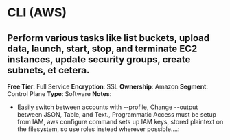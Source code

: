 # CLI (AWS)
## Perform various tasks like list buckets, upload data, launch, start, stop, and terminate EC2 instances, update security groups, create subnets, et cetera.
**Free Tier**: Full Service
**Encryption**: SSL
**Ownership**: Amazon
**Segment**: Control Plane
**Type**: Software
**Notes**: 
- Easily switch between accounts with --profile, Change --output between JSON, Table, and Text., Programmatic Access must be setup from IAM, aws configure command sets up IAM keys, stored plaintext on the filesystem, so use roles instead wherever possible.…: 
